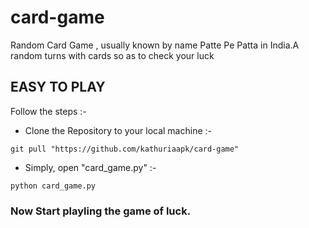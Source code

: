 # card-game
Random Card Game , usually known by name Patte Pe Patta in India.A random turns with cards so as to check your luck

## EASY TO PLAY

Follow the steps :-

- Clone the Repository to your local machine :-

```
git pull "https://github.com/kathuriaapk/card-game"
```
- Simply, open "card_game.py" :-

```
python card_game.py
```

### Now Start playling the game of luck.

